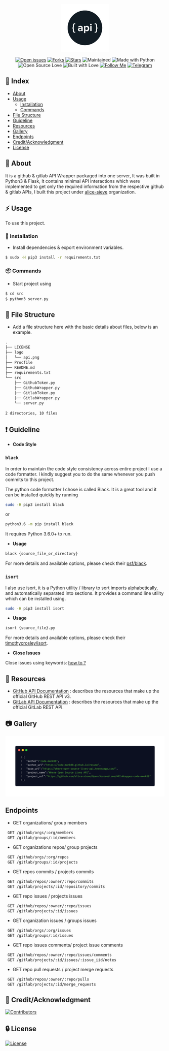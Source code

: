<div align="center">
<p>
  <img src="./images/api.png" width="150">
</p>

[![Open issues](https://img.shields.io/github/issues/code-monk08/open-source-api-wrapper?style=for-the-badge&logo=github)](https://github.com/code-monk08/open-source-api-wrapper/issues)  [![Forks](https://img.shields.io/github/forks/code-monk08/open-source-api-wrapper?style=for-the-badge&logo=github)](https://github.com/code-monk08/open-source-api-wrapper/network/members)  [![Stars](https://img.shields.io/github/stars/code-monk08/open-source-api-wrapper?style=for-the-badge&logo=reverbnation)](https://github.com/code-monk08/open-source-api-wrapper/stargazers)  ![Maintained](https://img.shields.io/maintenance/yes/2019?style=for-the-badge&logo=github)  ![Made with Python](https://img.shields.io/badge/Made%20with-Python-blueviolet?style=for-the-badge&logo=python)  ![Open Source Love](https://img.shields.io/badge/Open%20Source-%E2%99%A5-red?style=for-the-badge&logo=open-source-initiative)  ![Built with Love](https://img.shields.io/badge/Built%20With-%E2%99%A5-critical?style=for-the-badge&logo=ko-fi)  [![Follow Me](https://img.shields.io/twitter/follow/codemonk08_?color=blue&label=Follow%20%40codemonk08_&logo=twitter&style=for-the-badge)](https://twitter.com/intent/follow?screen_name=codemonk08_)  [![Telegram](https://img.shields.io/badge/Telegram-Chat-informational?style=for-the-badge&logo=telegram)](https://telegram.me/codemonk08)
</div>

## :ledger: Index

- [About](#beginner-about)
- [Usage](#zap-usage)
  - [Installation](#electric_plug-installation)
  - [Commands](#package-commands)
- [File Structure](#file_folder-file-structure)
- [Guideline](#exclamation-guideline)  
- [Resources](#page_facing_up-resources)
- [Gallery](#camera-gallery)
- [Endpoints](#endpoints)
- [Credit/Acknowledgment](#star2-creditacknowledgment)
- [License](#lock-license)

##  :beginner: About
It is a github & gitlab API Wrapper packaged into one server, It was built in Python3 & Flask, It contains minimal API interactions which were implemented to get only the required information from the respective github & gitlab APIs, I built this project under [alice-sieve](https://github.com/alice-sieve/Open-Source/tree/API-Wrapper-code-monk08/API%20Wrapper) organization.

## :zap: Usage
To use this project.

###  :electric_plug: Installation
- Install dependencies & export environment variables.

```bash
$ sudo -H pip3 install -r requirements.txt
```
###  :package: Commands
- Start project using
```bash
$ cd src
$ python3 server.py
```

##  :file_folder: File Structure
- Add a file structure here with the basic details about files, below is an example.

```
.
├── LICENSE
├── logo
│   └── api.png
├── Procfile
├── README.md
├── requirements.txt
└── src
    ├── GithubToken.py
    ├── GithubWrapper.py
    ├── GitlabToken.py
    ├── GitlabWrapper.py
    └── server.py                   

2 directories, 10 files
```

##  :exclamation: Guideline

- __Code Style__

### `black`
In order to maintain the code style consistency across entire project I use a code formatter. I kindly suggest you to do the same whenever you push commits to this project. 

The python code formatter I chose is called Black. It is a great tool and it can be installed quickly by running 

```bash
sudo -H pip3 install black
```

or

```bash
python3.6 -m pip install black
```

It requires Python 3.6.0+ to run.

- __Usage__

```bash
black {source_file_or_directory}
```

For more details and available options, please check their [psf/black](https://github.com/psf/black).

### `isort`
I also use isort, it is a Python utility / library to sort imports alphabetically, and automatically separated into sections. It provides a command line utility which can be installed using.

```bash
sudo -H pip3 install isort 
```

- __Usage__

```bash
isort {source_file}.py
```

For more details and available options, please check their [timothycrosley/isort](https://github.com/timothycrosley/isort).


- __Close Issues__

Close issues using keywords: [how to ?](https://help.github.com/en/articles/closing-issues-using-keywords)

##  :page_facing_up: Resources
- [GitHub API Documentation](https://developer.github.com/v3/) : describes the resources that make up the official GitHub REST API v3.
- [GitLab API Documentation](https://docs.gitlab.com/ee/api/) : describes the resources that make up the official GitLab REST API.



##  :camera: Gallery
<p align="center">
  <img src="./images/baseroute.png">
</p>

## Endpoints

- GET organizations/ group members
```
 GET /github/orgs/:org/members
 GET /gitlab/groups/:id/members
```

- GET organizations repos/ group projects
```
 GET /github/orgs/:org/repos
 GET /gitlab/groups/:id/projects
```

- GET repos commits / projects commits
```
 GET /github/repos/:owner/:repo/commits
 GET /gitlab/projects/:id/repository/commits
```

- GET repo issues / projects issues
```
 GET /github/repos/:owner/:repo/issues
 GET /gitlab/projects/:id/issues
```

- GET organization issues / groups issues
```
 GET /github/orgs/:org/issues
 GET /gitlab/groups/:id/issues
```

- GET repo issues comments/ project issue comments
```
 GET /github/repos/:owner/:repo/issues/comments
 GET /gitlab/projects/:id/issues/:issue_iid/notes
```

- GET repo pull requests / project merge requests
```
 GET /github/repos/:owner/:repo/pulls
 GET /gitlab/projects/:id/merge_requests
```

## :star2: Credit/Acknowledgment
[![Contributors](https://img.shields.io/github/contributors/code-monk08/open-source-api-wrapper?style=for-the-badge)](https://github.com/code-monk08/open-source-api-wrapper/graphs/contributors)

##  :lock: License
[![License](https://img.shields.io/github/license/code-monk08/open-source-api-wrapper?style=for-the-badge)](https://github.com/code-monk08/open-source-api-wrapper/blob/master/LICENSE)
